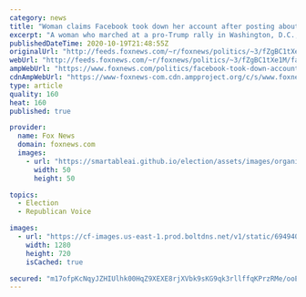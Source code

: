 ```yaml
---
category: news
title: "Woman claims Facebook took down her account after posting about her assault at pro-Trump rally in DC"
excerpt: "A woman who marched at a pro-Trump rally in Washington, D.C., claims Facebook took down her entire account after she posted about being assaulted by Women’s March and Black Lives Matter activists."
publishedDateTime: 2020-10-19T21:48:55Z
originalUrl: "http://feeds.foxnews.com/~r/foxnews/politics/~3/fZgBC1tXe1M/facebook-took-down-account-post-about-assault-pro-trump-rally-dc"
webUrl: "http://feeds.foxnews.com/~r/foxnews/politics/~3/fZgBC1tXe1M/facebook-took-down-account-post-about-assault-pro-trump-rally-dc"
ampWebUrl: "https://www.foxnews.com/politics/facebook-took-down-account-post-about-assault-pro-trump-rally-dc.amp"
cdnAmpWebUrl: "https://www-foxnews-com.cdn.ampproject.org/c/s/www.foxnews.com/politics/facebook-took-down-account-post-about-assault-pro-trump-rally-dc.amp"
type: article
quality: 160
heat: 160
published: true

provider:
  name: Fox News
  domain: foxnews.com
  images:
    - url: "https://smartableai.github.io/election/assets/images/organizations/foxnews.com-50x50.jpg"
      width: 50
      height: 50

topics:
  - Election
  - Republican Voice

images:
  - url: "https://cf-images.us-east-1.prod.boltdns.net/v1/static/694940094001/20d0d0f3-f762-45c6-8015-044669faf65b/1549804e-c8c7-4081-9827-8306eff4d69b/1280x720/match/image.jpg"
    width: 1280
    height: 720
    isCached: true

secured: "m17ofpKcNqyJZHIUlhk00HqZ9XEXE8rjXVbk9sKG9qk3rllffqKPrzRMe/ooE9s9fi+HJPAvQTlmEPCnOPLI9yVDfRgc6wg+KAIKJ7FVR7APZBC6st7w6+4vG694A0e723DphxBsHe6volvWILfoR/yoZBlqypSGsUqczl/VA7qwk/M39gKvmCMrv6M6mdyTW+ImzH3H8MyQ+WBPEcVKb/lxcDcf6RCCLvxqO3D2YdZtZ1cwont0W/mRcjEwvGUAW4n+QmrYOooO3C8bAfnbccmxW3OMjb+C4rKTpTg2DaYPFf503Ooj4A6owqRRGSVJ55nmv5l502f9fmabXh/2LlrWt9s6S7N3tkDtunvoH0A=;Ltb3NGNFLvL37wGR6laCng=="
---
```


